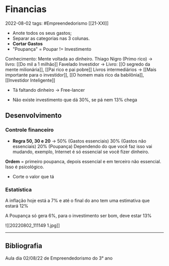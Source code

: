 # Financias
2022-08-02
tags: #Empreendedorismo [[21-XXI]]

* Anote todos os seus gastos;
* Separar as categorias nas 3 colunas.
* **Cortar Gastos**
* "Poupança" = Poupar != Investimento

Conhecimento: Mente voltada ao dinheiro.
Thiago Nigro (Primo rico) -> livro: [[Do mil a 1 milhão]]
Favelado Investidor -> 
Livro: [[O segredo da mente milionária]],  [[Pai rico e pai pobre]]
Livros intermediários -> [[Mais importante para o investidor]], [[O homem mais rico da babilônia]], [[Investidor Inteligente]]

* Tá faltando dinheiro -> Free-lancer

* Não existe investimento que dá 30%, se pá nem 13% chega

## Desenvolvimento

### Controle financeiro

* **Regra 50, 30 e 20** -> 50% (Gastos essenciais) 30% (Gastos não essenciais) 20% (Poupança) 
Dependendo do que você faz isso vai mudando, exemplo, Internet é só essencial se você fizer dinheiro.

**Ordem** = primeiro poupanca, depois essencial e em terceiro não essencial. Isso é psicológico.

* Corte o valor que tá 

### Estatística

A inflação hoje está a 7% e até o final do ano tem uma estimativa que estará 12%

A Poupança só gera 6%, para o investimento ser bom, deve estar 13%

![[20220802_111149 1.jpg]]

-----------------------------------------------
## Bibliografia

Aula dia 02/08/22 de Empreendedorismo do 3° ano

